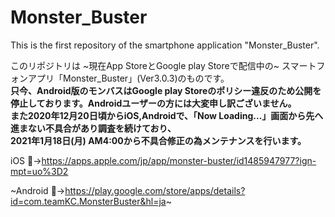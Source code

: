 # Monster_Buster
This is the first repository of the smartphone application "Monster_Buster".

このリポジトリは ~現在App StoreとGoogle play Storeで配信中の~ スマートフォンアプリ「Monster_Buster」(Ver3.0.3)のものです。<br>
 **只今、Android版のモンバスはGoogle play Storeのポリシー違反のため公開を停止しております。Androidユーザーの方には大変申し訳ございません。<br>また2020年12月20日頃からiOS,Androidで、「Now Loading...」画面から先へ進まない不具合があり調査を続けており、<br>2021年1月18日(月) AM4:00から不具合修正の為メンテナンスを行います。** 

iOS :apple:→https://apps.apple.com/jp/app/monster-buster/id1485947977?ign-mpt=uo%3D2

 ~Android :robot:→https://play.google.com/store/apps/details?id=com.teamKC.MonsterBuster&hl=ja~ 
